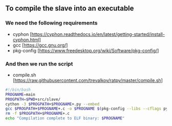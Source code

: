 ## To compile the slave into an executable
### We need the following requirements
* cyphon [https://cyphon.readthedocs.io/en/latest/getting-started/install-cyphon.html]
* gcc [https://gcc.gnu.org/]
* pkg-config [https://www.freedesktop.org/wiki/Software/pkg-config/]
### And then we run the script
* compile.sh [https://raw.githubusercontent.com/trevalkov/ratpy/master/compile.sh]
````bash
#!/bin/bash
PROGNAME=main
PROGPATH=$PWD+src/slave/
cython -3 $PROGPATH+$PROGNAME+.py --embed
gcc $PROGPATH+$PROGNAME+.c -o $PROGNAME $(pkg-config --libs --cflags python3)
rm -f $PROGPATH+$PROGNAME+.c
echo "Compilation complete to ELF binary: $PROGNAME"
````
